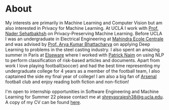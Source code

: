 # About

My interests are primarily in Machine Learning and Computer Vision but am also interested in Privacy for Machine Learning. At UCLA I work with [Prof. Nader Sehatbakhsh](https://ssysarch.ee.ucla.edu/nader/) on Privacy-Preserving Machine Learning. Before UCLA I was an undergraduate in Electrical Engineering at [Mahindra Ecole Centrale](https://www.mahindrauniversity.edu.in) and was advised by [Prof. Arya Kumar Bhattacharya](https://www.mahindraecolecentrale.edu.in/faculty/arya-kumar-bhattacharya) on applying Deep Learning to problems in the steel casting industry. I also spent an amazing summer in Paris at [Elseware](https://www.elseware.fr)  where I worked with [Patrick Naim](https://www.linkedin.com/in/patricknaim/?originalSubdomain=fr) on using NLP to perform classification of risk-based articles and documents. Apart from work I love playing football(soccer) and had the best time representing my undergraduate college for 4 years as a member of the football team, I also captained the side my final year of college! I am also a big fan of [Arsenal](https://www.arsenal.com) football club and enjoy reading both fiction and non-fiction!

I'm open to internship opportunities in Software Engineering and Machine Learning for Summer 22 please contact me at shreyasrajesh38@g.ucla.edu. A copy of my CV can be found [here](docs/shreyas_resume_CV.pdf).  

